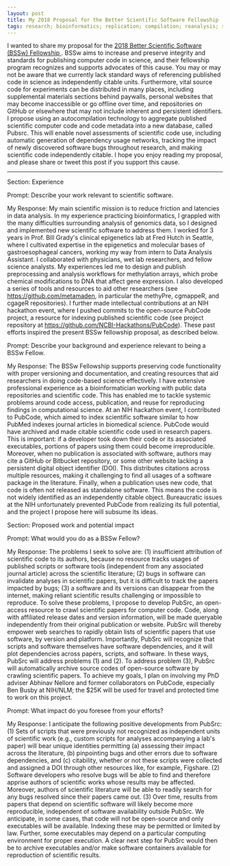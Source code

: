 ```yaml
---
layout: post
title: My 2018 Proposal for the Better Scientific Software Fellowship
tags: research; bioinformatics; replication; compilation; reanalysis; scientific code; programming; data science
---
```


I wanted to share my proposal for the [2018 Better Scientific Software (BSSw) Fellowship ](https://bssw.io/fellowship). BSSw aims to increase and preserve integrity and standards for publishing computer code in science, and their fellowship program recognizes and supports advocates of this cause. You may or may not be aware that we currently lack standard ways of referencing published code in science as independently citable units. Furthermore, vital source code for experiments can be distributed in many places, including supplemental materials sections behind paywalls, personal websites that may become inaccessible or go offline over time, and repositories on GitHub or elsewhere that may not include inherent and persistent identifiers. I propose using an autocompilation technology to aggregate published scientific computer code and code metadata into a new database, called Pubsrc. This will enable novel assessments of scientific code use, including automatic generation of dependency usage networks, tracking the impact of newly discovered software bugs throughout research, and making scientific code independently citable. I hope you enjoy reading my proposal, and please share or tweet this post if you support this cause.

***

Section: Experience

Prompt: Describe your work relevant to scientific software.

My Response: My main scientific mission is to reduce friction and latencies in data analysis. In my experience practicing bioinformatics, I grappled with the many difficulties surrounding analysis of genomics data, so I designed and implemented new scientific software to address them. I worked for 3 years in Prof. Bill Grady's clinical epigenetics lab at Fred Hutch in Seattle, where I cultivated expertise in the epigenetics and molecular bases of gastroesophageal cancers, working my way from intern to Data Analysis Assistant. I collaborated with physicians, wet lab researchers, and fellow science analysts. My experiences led me to design and publish preprocessing and analysis workflows for methylation arrays, which probe chemical modifications to DNA that affect gene expression. I also developed a series of tools and resources to aid other researchers (see https://github.com/metamaden, in particular the methyPre, cgmappeR, and cgageR repositories). I further made intellectual contributions at an NIH hackathon event, where I pushed commits to the open-source PubCode project, a resource for indexing published scientific code (see project repository at https://github.com/NCBI-Hackathons/PubCode). These past efforts inspired the present BSSw fellowship proposal, as described below.

Prompt: Describe your background and experience relevant to being a BSSw Fellow.

My Response: The BSSw Fellowship supports preserving code functionality with proper versioning and documentation, and creating resources that aid researchers in doing code-based science effectively. I have extensive professional experience as a bioinformatician working with public data repositories and scientific code. This has enabled me to tackle systemic problems around code access, publication, and reuse for reproducing findings in computational science. At an NIH hackathon event, I contributed to PubCode, which aimed to index scientific software similar to how PubMed indexes journal articles in biomedical science. PubCode would have archived and made citable scientific code used in research papers. This is important: if a developer took down their code or its associated executables, portions of papers using them could become irreproducible. Moreover, when no publication is associated with software, authors may cite a GitHub or Bitbucket repository, or some other website lacking a persistent digital object identifier (DOI). This distributes citations across multiple resources, making it challenging to find all usages of a software package in the literature. Finally, when a publication uses new code, that code is often not released as standalone software. This means the code is not widely identified as an independently citable object. Bureaucratic issues at the NIH unfortunately prevented PubCode from realizing its full potential, and the project I propose here will subsume its ideas.

Section: Proposed work and potential impact

Prompt: What would you do as a BSSw Fellow?

My Response: The problems I seek to solve are: (1) insufficient attribution of scientific code to its authors, because no resource tracks usages of published scripts or software tools (independent from any associated journal article) across the scientific literature; (2) bugs in software can invalidate analyses in scientific papers, but it is difficult to track the papers impacted by bugs; (3) a software and its versions can disappear from the internet, making reliant scientific results challenging or impossible to reproduce. To solve these problems, I propose to develop PubSrc, an open-access resource to crawl scientific papers for computer code. Code, along with affiliated release dates and version information, will be made queryable independently from their original publication or website. PubSrc will thereby empower web searches to rapidly obtain lists of scientific papers that use software, by version and platform. Importantly, PubSrc will recognize that scripts and software themselves have software dependencies, and it will plot dependencies across papers, scripts, and software. In these ways, PubSrc will address problems (1) and (2). To address problem (3), PubSrc will automatically archive source codes of open-source software by crawling scientific papers. To achieve my goals, I plan on involving my PhD adviser Abhinav Nellore and former collaborators on PubCode, especially Ben Busby at NIH/NLM; the $25K will be used for travel and protected time to work on this project.

Prompt: What impact do you foresee from your efforts?

My Response: I anticipate the following positive developments from PubSrc: (1) Sets of scripts that were previously not recognized as independent units of scientific work (e.g., custom scripts for analyses accompanying a lab's paper) will bear unique identities permitting (a) assessing their impact across the literature, (b) pinpointing bugs and other errors due to software dependencies, and (c) citability, whether or not these scripts were collected and assigned a DOI through other resources like, for example, Figshare. (2) Software developers who resolve bugs will be able to find and therefore apprise authors of scientific works whose results may be affected. Moreover, authors of scientific literature will be able to readily search for any bugs resolved since their papers came out. (3) Over time, results from papers that depend on scientific software will likely become more reproducible, independent of software availability outside PubSrc. We anticipate, in some cases, that code will not be open-source and only executables will be available. Indexing these may be permitted or limited by law. Further, some executables may depend on a particular computing environment for proper execution. A clear next step for PubSrc would then be to archive executables and/or make software containers available for reproduction of scientific results.



